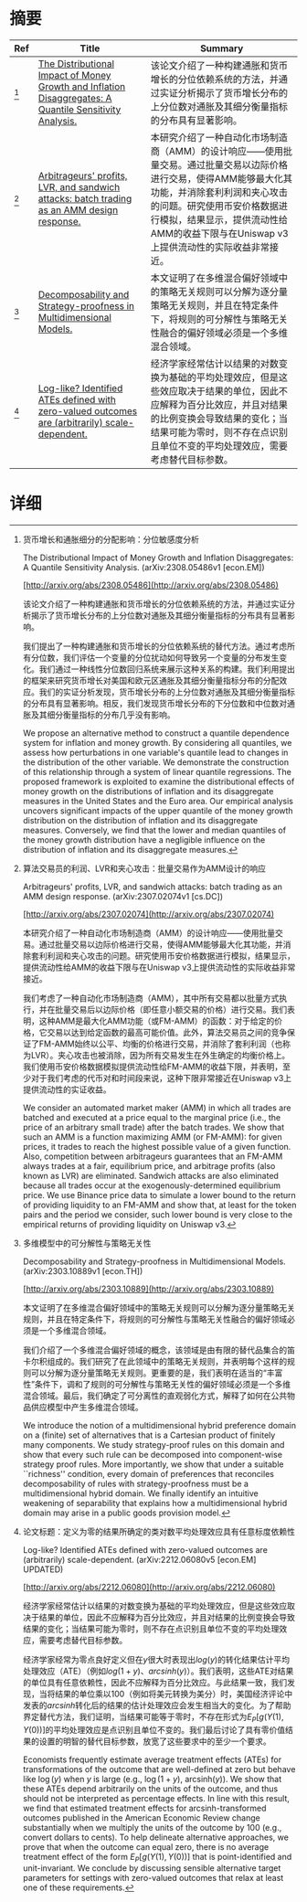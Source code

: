 # 摘要

| Ref | Title | Summary |
| --- | --- | --- |
| [^1] | [The Distributional Impact of Money Growth and Inflation Disaggregates: A Quantile Sensitivity Analysis.](http://arxiv.org/abs/2308.05486) | 该论文介绍了一种构建通胀和货币增长的分位依赖系统的方法，并通过实证分析揭示了货币增长分布的上分位数对通胀及其细分衡量指标的分布具有显著影响。 |
| [^2] | [Arbitrageurs' profits, LVR, and sandwich attacks: batch trading as an AMM design response.](http://arxiv.org/abs/2307.02074) | 本研究介绍了一种自动化市场制造商（AMM）的设计响应——使用批量交易。通过批量交易以边际价格进行交易，使得AMM能够最大化其功能，并消除套利利润和夹心攻击的问题。研究使用币安价格数据进行模拟，结果显示，提供流动性给AMM的收益下限与在Uniswap v3上提供流动性的实际收益非常接近。 |
| [^3] | [Decomposability and Strategy-proofness in Multidimensional Models.](http://arxiv.org/abs/2303.10889) | 本文证明了在多维混合偏好领域中的策略无关规则可以分解为逐分量策略无关规则，并且在特定条件下，将规则的可分解性与策略无关性融合的偏好领域必须是一个多维混合领域。 |
| [^4] | [Log-like? Identified ATEs defined with zero-valued outcomes are (arbitrarily) scale-dependent.](http://arxiv.org/abs/2212.06080) | 经济学家经常估计以结果的对数变换为基础的平均处理效应，但是这些效应取决于结果的单位，因此不应解释为百分比效应，并且对结果的比例变换会导致结果的变化；当结果可能为零时，则不存在点识别且单位不变的平均处理效应，需要考虑替代目标参数。 |

# 详细

[^1]: 货币增长和通胀细分的分配影响：分位敏感度分析

    The Distributional Impact of Money Growth and Inflation Disaggregates: A Quantile Sensitivity Analysis. (arXiv:2308.05486v1 [econ.EM])

    [http://arxiv.org/abs/2308.05486](http://arxiv.org/abs/2308.05486)

    该论文介绍了一种构建通胀和货币增长的分位依赖系统的方法，并通过实证分析揭示了货币增长分布的上分位数对通胀及其细分衡量指标的分布具有显著影响。

    

    我们提出了一种构建通胀和货币增长的分位依赖系统的替代方法。通过考虑所有分位数，我们评估一个变量的分位扰动如何导致另一个变量的分布发生变化。我们通过一种线性分位数回归系统来展示这种关系的构建。我们利用提出的框架来研究货币增长对美国和欧元区通胀及其细分衡量指标分布的分配效应。我们的实证分析发现，货币增长分布的上分位数对通胀及其细分衡量指标的分布具有显著影响。相反，我们发现货币增长分布的下分位数和中位数对通胀及其细分衡量指标的分布几乎没有影响。

    We propose an alternative method to construct a quantile dependence system for inflation and money growth. By considering all quantiles, we assess how perturbations in one variable's quantile lead to changes in the distribution of the other variable. We demonstrate the construction of this relationship through a system of linear quantile regressions. The proposed framework is exploited to examine the distributional effects of money growth on the distributions of inflation and its disaggregate measures in the United States and the Euro area. Our empirical analysis uncovers significant impacts of the upper quantile of the money growth distribution on the distribution of inflation and its disaggregate measures. Conversely, we find that the lower and median quantiles of the money growth distribution have a negligible influence on the distribution of inflation and its disaggregate measures.
    
[^2]: 算法交易员的利润、LVR和夹心攻击：批量交易作为AMM设计的响应

    Arbitrageurs' profits, LVR, and sandwich attacks: batch trading as an AMM design response. (arXiv:2307.02074v1 [cs.DC])

    [http://arxiv.org/abs/2307.02074](http://arxiv.org/abs/2307.02074)

    本研究介绍了一种自动化市场制造商（AMM）的设计响应——使用批量交易。通过批量交易以边际价格进行交易，使得AMM能够最大化其功能，并消除套利利润和夹心攻击的问题。研究使用币安价格数据进行模拟，结果显示，提供流动性给AMM的收益下限与在Uniswap v3上提供流动性的实际收益非常接近。

    

    我们考虑了一种自动化市场制造商（AMM），其中所有交易都以批量方式执行，并在批量交易后以边际价格（即任意小额交易的价格）进行交易。我们表明，这种AMM是最大化AMM功能（或FM-AMM）的函数：对于给定的价格，它交易以达到给定函数的最高可能价值。此外，算法交易员之间的竞争保证了FM-AMM始终以公平、均衡的价格进行交易，并消除了套利利润（也称为LVR）。夹心攻击也被消除，因为所有交易发生在外生确定的均衡价格上。我们使用币安价格数据模拟提供流动性给FM-AMM的收益下限，并表明，至少对于我们考虑的代币对和时间段来说，这种下限非常接近在Uniswap v3上提供流动性的实证收益。

    We consider an automated market maker (AMM) in which all trades are batched and executed at a price equal to the marginal price (i.e., the price of an arbitrary small trade) after the batch trades. We show that such an AMM is a function maximizing AMM (or FM-AMM): for given prices, it trades to reach the highest possible value of a given function. Also, competition between arbitrageurs guarantees that an FM-AMM always trades at a fair, equilibrium price, and arbitrage profits (also known as LVR) are eliminated. Sandwich attacks are also eliminated because all trades occur at the exogenously-determined equilibrium price. We use Binance price data to simulate a lower bound to the return of providing liquidity to an FM-AMM and show that, at least for the token pairs and the period we consider, such lower bound is very close to the empirical returns of providing liquidity on Uniswap v3.
    
[^3]: 多维模型中的可分解性与策略无关性

    Decomposability and Strategy-proofness in Multidimensional Models. (arXiv:2303.10889v1 [econ.TH])

    [http://arxiv.org/abs/2303.10889](http://arxiv.org/abs/2303.10889)

    本文证明了在多维混合偏好领域中的策略无关规则可以分解为逐分量策略无关规则，并且在特定条件下，将规则的可分解性与策略无关性融合的偏好领域必须是一个多维混合领域。

    

    我们介绍了一个多维混合偏好领域的概念，该领域是由有限的替代品集合的笛卡尔积组成的。我们研究了在此领域中的策略无关规则，并表明每个这样的规则可以分解为逐分量策略无关规则。更重要的是，我们表明在适当的“丰富性”条件下，调和了规则的可分解性与策略无关性的偏好领域必须是一个多维混合领域。最后，我们确定了可分离性的直观弱化方式，解释了如何在公共物品供应模型中产生多维混合领域。

    We introduce the notion of a multidimensional hybrid preference domain on a (finite) set of alternatives that is a Cartesian product of finitely many components. We study strategy-proof rules on this domain and show that every such rule can be decomposed into component-wise strategy proof rules. More importantly, we show that under a suitable ``richness'' condition, every domain of preferences that reconciles decomposability of rules with strategy-proofness must be a multidimensional hybrid domain. We finally identify an intuitive weakening of separability that explains how a multidimensional hybrid domain may arise in a public goods provision model.
    
[^4]: 论文标题：定义为零的结果所确定的类对数平均处理效应具有任意标度依赖性

    Log-like? Identified ATEs defined with zero-valued outcomes are (arbitrarily) scale-dependent. (arXiv:2212.06080v5 [econ.EM] UPDATED)

    [http://arxiv.org/abs/2212.06080](http://arxiv.org/abs/2212.06080)

    经济学家经常估计以结果的对数变换为基础的平均处理效应，但是这些效应取决于结果的单位，因此不应解释为百分比效应，并且对结果的比例变换会导致结果的变化；当结果可能为零时，则不存在点识别且单位不变的平均处理效应，需要考虑替代目标参数。

    

    经济学家经常为零点良好定义但在$y$很大时表现出$log(y)$的转化结果估计平均处理效应（ATE）（例如$log(1+y)$、$arcsinh(y)$）。我们表明，这些ATE对结果的单位具有任意依赖性，因此不应解释为百分比效应。与此结果一致，我们发现，当将结果的单位乘以100（例如将美元转换为美分）时，美国经济评论中发表的$arcsinh$转化后的结果的估计处理效应会发生相当大的变化。为了帮助界定替代方法，我们证明，当结果可能等于零时，不存在形式为$E_P[g(Y(1),Y(0))]$的平均处理效应是点识别且单位不变的。我们最后讨论了具有零价值结果的设置的明智的替代目标参数，放宽了这些要求中的至少一个要求。

    Economists frequently estimate average treatment effects (ATEs) for transformations of the outcome that are well-defined at zero but behave like $\log(y)$ when $y$ is large (e.g., $\log(1+y)$, $\mathrm{arcsinh}(y)$). We show that these ATEs depend arbitrarily on the units of the outcome, and thus should not be interpreted as percentage effects. In line with this result, we find that estimated treatment effects for $\mathrm{arcsinh}$-transformed outcomes published in the American Economic Review change substantially when we multiply the units of the outcome by 100 (e.g., convert dollars to cents). To help delineate alternative approaches, we prove that when the outcome can equal zero, there is no average treatment effect of the form $E_P[g(Y(1),Y(0))]$ that is point-identified and unit-invariant. We conclude by discussing sensible alternative target parameters for settings with zero-valued outcomes that relax at least one of these requirements.
    

